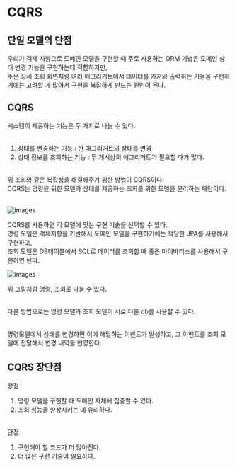 <h1>CQRS</h1>

<h2>단일 모델의 단점</h2>

우리가 객제 지향으로 도메인 모델을 구현할 때 주로 사용하는 ORM 기법은 도메인 상태 변경 기능을 구현하는데 적합하지만, </br>
주문 상세 조회 화면처럼 여러 애그리거트에서 데이터를 가져와 출력하는 기능을 구현하기에는 고려할 게 많아서 구현을 복잡하게 만드는 원인이 된다.</br>


<h2>CQRS</h2>

시스템이 제공하는 기능은 두 가지로 나눌 수 있다.</br></br>

1. 상태를 변경하는 기능 : 한 애그리거트의 상태를 변경</br>
2. 상태 정보를 조회하는 기능 : 두 개시상의 애그리거트가 필요할 때가 많다.</br></br>

위 조회와 같은 복잡성을 해결해주기 위한 방법이 CQRS이다.</br>
CQRS는 명령을 위한 모델과 상태를 제공하는 조회를 위한 모델을 분리하는 패턴이다.</br></br>

![images](https://github.com/JSON-loading-and-unloading/DDD-start/assets/106163272/1c7693be-2d77-4ccf-a67a-46ca1fd468a8)

CQRS를 사용하면 각 모델에 맞는 구현 기술을 선택할 수 있다.</br>
명령 모델은 객체지향을 기반해서 도메인 모델을 구현하기에는 적당한 JPA를 사용해서 구현하고,</br>
조회 모델은 DB테이블에서 SQL로 데이터를 조회할 때 좋은 마이바티스를 사용해서 구현하면 된다.</br>

![images](https://github.com/JSON-loading-and-unloading/DDD-start/assets/106163272/2c5bce12-04bb-4ed8-a5b1-78ac6bd048a9)


위 그림처럼 명령, 조회로 나눌 수 있다.</br></br>



다른 방법으로는 명령 모델과 조회 모델이 서로 다른 db를 사용할 수 있다.</br></br>

명령모델에서 상태를 변경하면 이에 해당하는 이벤트가 발생하고, 그 이벤트를 조회 모델에 전달해서 변경 내역을 반영한다.</br>



<h2>CQRS 장단점</h2>

장점</br>
1. 명령 모델을 구현할 때 도메인 자체에 집중할 수 있다.</br>
2. 조회 성능을 향상시키는 데 유리하다.</br></br>

단점</br>
1. 구현해야 할 코드가 더 많아진다.</br>
2. 더 많은 구현 기술이 필요하다.</br>

   
